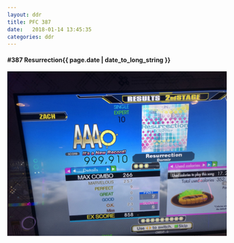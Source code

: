 ```yaml
---
layout: ddr
title: PFC 387
date:   2018-01-14 13:45:35
categories: ddr
---
```


#### **#387** Resurrection<span class="pull-right">{{ page.date | date_to_long_string }}</span>
![](/images/pfc/387_Resurrection.jpg)
